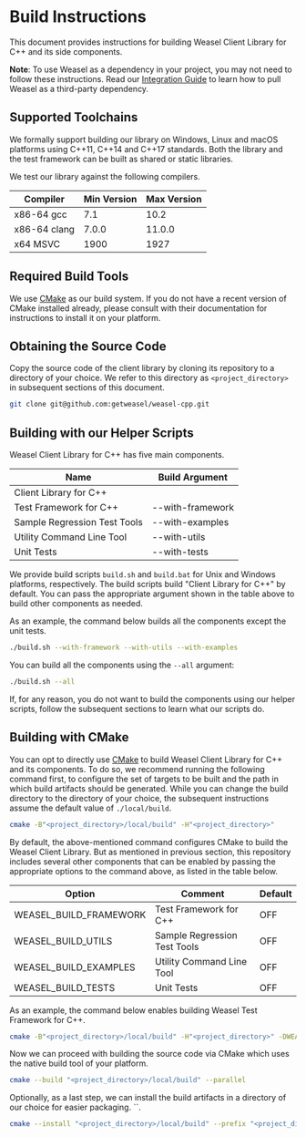 # Build Instructions

This document provides instructions for building Weasel Client Library for C++
and its side components.

**Note**: To use Weasel as a dependency in your project, you may not need to
follow these instructions. Read our [Integration Guide](./docs/Integration.md)
to learn how to pull Weasel as a third-party dependency.

## Supported Toolchains

We formally support building our library on Windows, Linux and macOS platforms
using C++11, C++14 and C++17 standards. Both the library and the test framework
can be built as shared or static libraries.

We test our library against the following compilers.

| Compiler     | Min Version | Max Version |
| ------------ | ----------- | ----------- |
| x86-64 gcc   | 7.1         | 10.2        |
| x86-64 clang | 7.0.0       | 11.0.0      |
| x64 MSVC     | 1900        | 1927        |

## Required Build Tools

We use [CMake] as our build system. If you do not have a recent version
of CMake installed already, please consult with their documentation for
instructions to install it on your platform.

## Obtaining the Source Code

Copy the source code of the client library by cloning its repository to a
directory of your choice.
We refer to this directory as `<project_directory>` in subsequent sections
of this document.

```bash
git clone git@github.com:getweasel/weasel-cpp.git
```

## Building with our Helper Scripts

Weasel Client Library for C++ has five main components.

| Name                         | Build Argument   |
| ---------------------------- | ---------------- |
| Client Library for C++       |                  |
| Test Framework for C++       | --with-framework |
| Sample Regression Test Tools | --with-examples  |
| Utility Command Line Tool    | --with-utils     |
| Unit Tests                   | --with-tests     |

We provide build scripts `build.sh` and `build.bat` for Unix and Windows
platforms, respectively. The build scripts build "Client Library for C++"
by default. You can pass the appropriate argument shown in the table above
to build other components as needed.

As an example, the command below builds all the components except the unit
tests.

```bash
./build.sh --with-framework --with-utils --with-examples
```

You can build all the components using the `--all` argument:

```bash
./build.sh --all
```

If, for any reason, you do not want to build the components using our helper
scripts, follow the subsequent sections to learn what our scripts do.

## Building with CMake

You can opt to directly use [CMake] to build Weasel Client Library for C++ and
its components. To do so, we recommend running the following command first, to
configure the set of targets to be built and the path in which build artifacts
should be generated. While you can change the build directory to the directory
of your choice, the subsequent instructions assume the default value of
`./local/build`.

```bash
cmake -B"<project_directory>/local/build" -H"<project_directory>"
```

By default, the above-mentioned command configures CMake to build the Weasel
Client Library. But as mentioned in previous section, this repository includes
several other components that can be enabled by passing the appropriate options
to the command above, as listed in the table below.

| Option                 | Comment                      | Default |
|------------------------|------------------------------|---------|
| WEASEL_BUILD_FRAMEWORK | Test Framework for C++       | OFF     |
| WEASEL_BUILD_UTILS     | Sample Regression Test Tools | OFF     |
| WEASEL_BUILD_EXAMPLES  | Utility Command Line Tool    | OFF     |
| WEASEL_BUILD_TESTS     | Unit Tests                   | OFF     |

As an example, the command below enables building Weasel Test Framework for C++.

```bash
cmake -B"<project_directory>/local/build" -H"<project_directory>" -DWEASEL_BUILD_FRAMEWORK=ON
```

Now we can proceed with building the source code via CMake which uses
the native build tool of your platform.

```bash
cmake --build "<project_directory>/local/build" --parallel
```

Optionally, as a last step, we can install the build artifacts in a directory
of our choice for easier packaging.
``.

```bash
cmake --install "<project_directory>/local/build" --prefix "<project_directory>/local/dist"
```

[CMake]: https://cmake.org/
